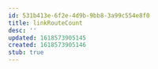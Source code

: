 ```yaml
---
id: 531b413e-6f2e-4d9b-9bb8-3a99c554e8f0
title: linkRouteCount
desc: ''
updated: 1618573905145
created: 1618573905146
stub: true
---
```


